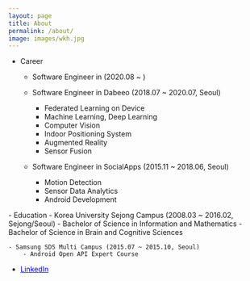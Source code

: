 ```yaml
---
layout: page
title: About
permalink: /about/
image: images/wkh.jpg
---
```


- Career
    - Software Engineer in (2020.08 ~ )
    
    - Software Engineer in Dabeeo (2018.07 ~ 2020.07, Seoul)
        - Federated Learning on Device
        - Machine Learning, Deep Learning
        - Computer Vision
        - Indoor Positioning System
        - Augmented Reality
        - Sensor Fusion
    
    - Software Engineer in SocialApps (2015.11 ~ 2018.06, Seoul)
        - Motion Detection
        - Sensor Data Analytics
        - Android Development

<p></p>
- Education
    - Korea University Sejong Campus (2008.03 ~ 2016.02, Sejong/Seoul)
        - Bachelor of Science in Information and Mathematics
        - Bachelor of Science in Brain and Cognitive Sciences
    
    - Samsung SDS Multi Campus (2015.07 ~ 2015.10, Seoul)
        - Android Open API Expert Course

<p></p>

- <p class="view"><a href="https://www.linkedin.com/in/wonki-hong-a90660191/" style="color:blue">LinkedIn</a></p> 